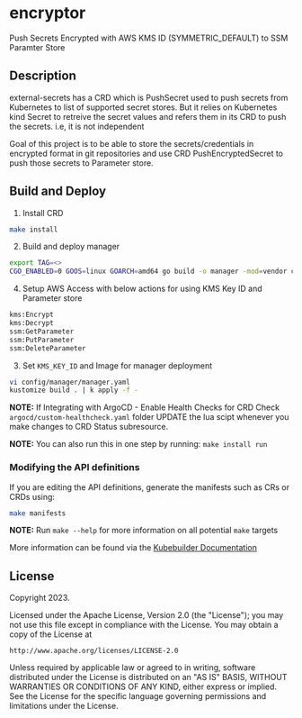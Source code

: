 # encryptor
Push Secrets Encrypted with AWS KMS ID (SYMMETRIC_DEFAULT) to SSM Paramter Store

## Description
external-secrets has a CRD which is PushSecret used to push secrets from Kubernetes to list of supported secret stores.
But it relies on Kubernetes kind Secret to retreive the secret values and refers them in its CRD to push the secrets. i.e, it is not independent

Goal of this project is to be able to store the secrets/credentials in encrypted format in git repositories and use CRD PushEncryptedSecret to push those secrets to Parameter store.

## Build and Deploy 
1. Install CRD
```sh
make install
```

2. Build and deploy manager
```sh
export TAG=<>
CGO_ENABLED=0 GOOS=linux GOARCH=amd64 go build -o manager -mod=vendor cmd/main.go && docker buildx build --platform linux/amd64 -t $TAG -f Dockerfile . --push
```

4. Setup AWS Access with below actions for using KMS Key ID and Parameter store
```sh
kms:Encrypt
kms:Decrypt
ssm:GetParameter
ssm:PutParameter
ssm:DeleteParameter
```

3. Set `KMS_KEY_ID` and Image for manager deployment
```sh
vi config/manager/manager.yaml
kustomize build . | k apply -f -
```

**NOTE:** If Integrating with ArgoCD - Enable Health Checks for CRD
Check `argocd/custom-healthcheck.yaml` folder
UPDATE the lua scipt whenever you make changes to CRD Status subresource.

**NOTE:** You can also run this in one step by running: `make install run`

### Modifying the API definitions
If you are editing the API definitions, generate the manifests such as CRs or CRDs using:

```sh
make manifests
```

**NOTE:** Run `make --help` for more information on all potential `make` targets

More information can be found via the [Kubebuilder Documentation](https://book.kubebuilder.io/introduction.html)

## License

Copyright 2023.

Licensed under the Apache License, Version 2.0 (the "License");
you may not use this file except in compliance with the License.
You may obtain a copy of the License at

    http://www.apache.org/licenses/LICENSE-2.0

Unless required by applicable law or agreed to in writing, software
distributed under the License is distributed on an "AS IS" BASIS,
WITHOUT WARRANTIES OR CONDITIONS OF ANY KIND, either express or implied.
See the License for the specific language governing permissions and
limitations under the License.

